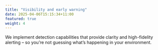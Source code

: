 ```yaml
---
title: "Visibility and early warning"
date: 2025-04-06T15:15:34+11:00
featured: true
weight: 4
---
```


We implement detection capabilities that provide clarity and high-fidelity alerting – so you’re not guessing what’s happening in your environment.
